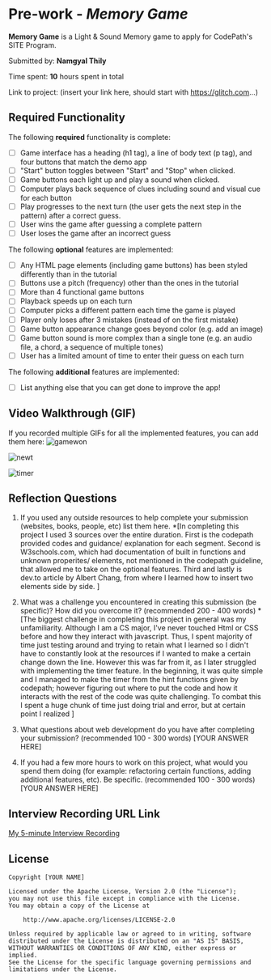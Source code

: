 # Pre-work - *Memory Game*

**Memory Game** is a Light & Sound Memory game to apply for CodePath's SITE Program. 

Submitted by: **Namgyal Thily**

Time spent: **10** hours spent in total

Link to project: (insert your link here, should start with https://glitch.com...)

## Required Functionality

The following **required** functionality is complete:

* [ ] Game interface has a heading (h1 tag), a line of body text (p tag), and four buttons that match the demo app
* [ ] "Start" button toggles between "Start" and "Stop" when clicked. 
* [ ] Game buttons each light up and play a sound when clicked. 
* [ ] Computer plays back sequence of clues including sound and visual cue for each button
* [ ] Play progresses to the next turn (the user gets the next step in the pattern) after a correct guess. 
* [ ] User wins the game after guessing a complete pattern
* [ ] User loses the game after an incorrect guess

The following **optional** features are implemented:

* [ ] Any HTML page elements (including game buttons) has been styled differently than in the tutorial
* [ ] Buttons use a pitch (frequency) other than the ones in the tutorial
* [ ] More than 4 functional game buttons
* [ ] Playback speeds up on each turn
* [ ] Computer picks a different pattern each time the game is played
* [ ] Player only loses after 3 mistakes (instead of on the first mistake)
* [ ] Game button appearance change goes beyond color (e.g. add an image)
* [ ] Game button sound is more complex than a single tone (e.g. an audio file, a chord, a sequence of multiple tones)
* [ ] User has a limited amount of time to enter their guess on each turn

The following **additional** features are implemented:

- [ ] List anything else that you can get done to improve the app!

## Video Walkthrough (GIF)


If you recorded multiple GIFs for all the implemented features, you can add them here:
![gamewon](https://user-images.githubusercontent.com/74562633/160172920-f45f2d13-11cc-4add-96cf-aae6fdd15a31.gif)

![newt](https://user-images.githubusercontent.com/74562633/160175272-b2e90206-81df-4587-9bbb-9b48c4b93f5f.gif)


![timer](https://user-images.githubusercontent.com/74562633/160175246-65c85cb5-d7d5-4dc5-baa8-e01d3202d3a4.gif)



## Reflection Questions
1. If you used any outside resources to help complete your submission (websites, books, people, etc) list them here. 
*[In completing this project I used 3 sources over the entire duration. First is the codepath provided codes and guidance/ explanation for each segment. Second is W3schools.com, which had documentation of built in functions and unknown properites/ elements, not mentioned in the codepath guideline, that allowed me to take on the optional features. Third and lastly is dev.to article by Albert Chang, from where I learned how to insert two elements side by side. ]

2. What was a challenge you encountered in creating this submission (be specific)? How did you overcome it? (recommended 200 - 400 words) 
*[The biggest challenge in completing this project in general was my unfamiliarity. Although I am a CS major, I've never touched Html or CSS before and how they interact with javascript. Thus, I spent majority of time just testing around and trying to retain what I learned so I didn't have to constantly look at the resources if I wanted to make a certain change down the line. However this was far from it, as I later struggled with implementing the timer feature. In the beginning, it was quite simple and I managed to make the timer from the hint functions given by codepath; however figuring out where to put the code and how it interacts with the rest of the code was quite challenging. To combat this I spent a huge chunk of time just doing trial and error, but at certain point I realized ]

3. What questions about web development do you have after completing your submission? (recommended 100 - 300 words) 
[YOUR ANSWER HERE]

4. If you had a few more hours to work on this project, what would you spend them doing (for example: refactoring certain functions, adding additional features, etc). Be specific. (recommended 100 - 300 words) 
[YOUR ANSWER HERE]



## Interview Recording URL Link

[My 5-minute Interview Recording](your-link-here)


## License

    Copyright [YOUR NAME]

    Licensed under the Apache License, Version 2.0 (the "License");
    you may not use this file except in compliance with the License.
    You may obtain a copy of the License at

        http://www.apache.org/licenses/LICENSE-2.0

    Unless required by applicable law or agreed to in writing, software
    distributed under the License is distributed on an "AS IS" BASIS,
    WITHOUT WARRANTIES OR CONDITIONS OF ANY KIND, either express or implied.
    See the License for the specific language governing permissions and
    limitations under the License.
